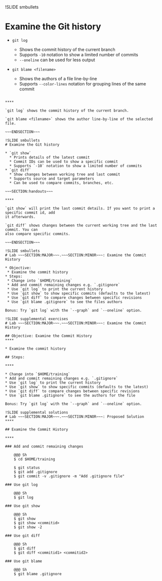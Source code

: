 !SLIDE smbullets
# Examine the Git history

* `git log`
  * Shows the commit history of the current branch
  * Supports `-10` notation to show a limited number of commits
  * `--oneline` can be used for less output

* `git blame <filename>`
  * Shows the authors of a file line-by-line
  * Supports `--color-lines` notation for grouping lines of the same commit

~~~SECTION:handouts~~~

****

`git log` shows the commit history of the current branch.

`git blame <filename>` shows the author line-by-line of the selected file.

~~~ENDSECTION~~~

!SLIDE smbullets
# Examine the Git history

* `git show`
  * Prints details of the latest commit
  * Commit IDs can be used to show a specific commit
  * Supports `-10` notation to show a limited number of commits
* `git diff`
  * Show changes between working tree and last commit
  * Supports source and target parameters
  * Can be used to compare commits, branches, etc.

~~~SECTION:handouts~~~

****

`git show` will print the last commit details. If you want to print a specific commit id, add
it afterwards.

`git diff` shows changes between the current working tree and the last commit. You can
also compare specific commits.

~~~ENDSECTION~~~

!SLIDE smbullets
# Lab ~~~SECTION:MAJOR~~~.~~~SECTION:MINOR~~~: Examine the Commit History

* Objective:
 * Examine the commit history
* Steps:
 * Change into `$HOME/training`
 * Add and commit remaining changes e.g. `.gitignore`
 * Use `git log` to print the current history
 * Use `git show` to show specific commits (defaults to the latest)
 * Use `git diff` to compare changes between specific revisions
 * Use `git blame .gitignore` to see the files authors

Bonus: Try `git log` with the `--graph` and `--oneline` option.

!SLIDE supplemental exercises
# Lab ~~~SECTION:MAJOR~~~.~~~SECTION:MINOR~~~: Examine the Commit History

## Objective: Examine the Commit History
****

* Examine the commit history

## Steps:

****

* Change into `$HOME/training`
* Add and commit remaining changes e.g. `.gitignore`
* Use `git log` to print the current history
* Use `git show` to show specific commits (defaults to the latest)
* Use `git diff` to compare changes between specific revisions
* Use `git blame .gitignore` to see the authors for the file

Bonus: Try `git log` with the `--graph` and `--oneline` option.

!SLIDE supplemental solutions
# Lab ~~~SECTION:MAJOR~~~.~~~SECTION:MINOR~~~: Proposed Solution
****

## Examine the Commit History

****

### Add and commit remaining changes

    @@@ Sh
    $ cd $HOME/training

    $ git status
    $ git add .gitignore
    $ git commit -v .gitignore -m "Add .gitignore file"

### Use git log

    @@@ Sh
    $ git log

### Use git show

    @@@ Sh
    $ git show
    $ git show <commitid>
    $ git show -2

### Use git diff

    @@@ Sh
    $ git diff
    $ git diff <commitid1> <commitid2>

### Use git blame

    @@@ Sh
    $ git blame .gitignore
